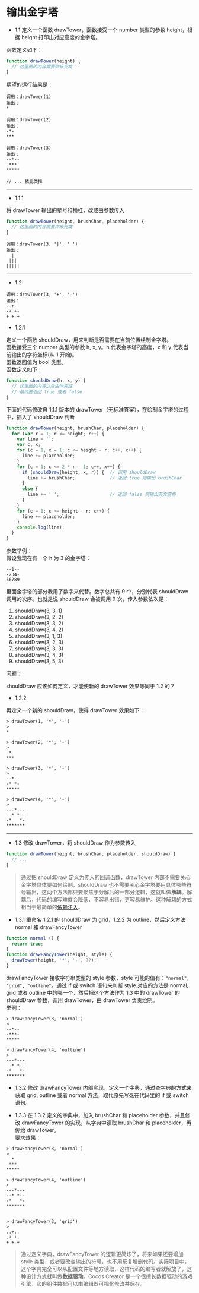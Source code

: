 # 输出金字塔

- 1.1 定义一个函数 drawTower，函数接受一个 number 类型的参数 height，根据 height 打印出对应高度的金字塔。

函数定义如下：
```js
function drawTower(height) {
  // 这里面的内容需要你来完成
}
```
期望的运行结果是：
```
调用：drawTower(1)
输出：
*

调用：drawTower(2)
输出：
-*-
***

调用：drawTower(3)
输出：
--*--
-***-
*****

// ... 依此类推
```

<hr>

- 1.1.1

将 drawTower 输出的星号和横杠，改成由参数传入
```js
function drawTower(height, brushChar, placeholder) {
  // 这里面的内容需要你来完成
}
```
```
调用：drawTower(3, '|', ' ')
输出：
  |  
 ||| 
|||||
```

<hr>

- 1.2

```
调用：drawTower(3, '+', '-')
输出：
--+--
-+ +-
+ + +
```

- 1.2.1

定义一个函数 shouldDraw，用来判断是否需要在当前位置绘制金字塔。<br>
函数接受三个 number 类型的参数 h, x, y。h 代表金字塔的高度，x 和 y 代表当前输出的字符坐标(从 1 开始)。<br>
函数返回值为 bool 类型。<br>
函数定义如下：
```js
function shouldDraw(h, x, y) {
  // 这里面的内容之后由你完成
  // 最终要返回 true 或者 false
}
```

下面的代码修改自 1.1.1 版本的 drawTower（无标准答案），在绘制金字塔的过程中，插入了 shouldDraw 判断
```js
function drawTower(height, brushChar, placeholder) {
  for (var r = 1; r <= height; r++) {
    var line = '';
    var c, x;
    for (c = 1, x = 1; c <= height - r; c++, x++) {
      line += placeholder;
    }
    for (c = 1; c <= 2 * r - 1; c++, x++) {
      if (shouldDraw(height, x, r)) {  // 调用 shouldDraw
        line += brushChar;             // 返回 true 则输出 brushChar
      }
      else {
        line += ' ';                   // 返回 false 则输出英文空格
      }
    }
    for (c = 1; c <= height - r; c++) {
      line += placeholder;
    }
    console.log(line);
  }
}
```

参数举例：<br>
假设我现在有一个 h 为 3 的金字塔：
```
--1--
-234-
56789
```
里面金字塔的部分我用了数字来代替。数字总共有 9 个，分别代表 shouldDraw 调用的次序。也就是说 shouldDraw 会被调用 9 次，传入参数依次是：
 1. shouldDraw(3, 3, 1)
 1. shouldDraw(3, 2, 2)
 1. shouldDraw(3, 3, 2)
 1. shouldDraw(3, 4, 2)
 1. shouldDraw(3, 1, 3)
 1. shouldDraw(3, 2, 3)
 1. shouldDraw(3, 3, 3)
 1. shouldDraw(3, 4, 3)
 1. shouldDraw(3, 5, 3)

问题：

shouldDraw 应该如何定义，才能使新的 drawTower 效果等同于 1.2 的？

 - 1.2.2

再定义一个新的 shouldDraw，使得 drawTower 效果如下：

```
> drawTower(1, '*', '-')
>
*

> drawTower(2, '*', '-')
> 
-*-
***

> drawTower(3, '*', '-')
> 
--*--
-* *-
*****

> drawTower(4, '*', '-')
> 
---*---
--* *--
-*   *-
*******
```

<hr>

 - 1.3 修改 drawTower，将 shouldDraw 作为参数传入
```js
function drawTower(height, brushChar, placeholder, shouldDraw) {
  // ...
}
```

> 通过把 shouldDraw 定义为传入的回调函数，drawTower 内部不需要关心金字塔具体要如何绘制，shouldDraw 也不需要关心金字塔要用具体哪些符号输出，这两个方法都只要聚焦于分解后的一部分逻辑，这就叫做**解耦**。解耦后，代码的编写难度会降低，不容易出错，更容易维护。这种解耦的方式相当于最简单的[依赖注入](https://zh.wikipedia.org/wiki/%E6%8E%A7%E5%88%B6%E5%8F%8D%E8%BD%AC)。

 - 1.3.1 重命名 1.2.1 的 shouldDraw 为 grid，1.2.2 为 outline，然后定义方法 normal 和 drawFancyTower
```js
function normal () {
  return true; 
}
function drawFancyTower(height, style) {
  drawTower(height, '*', '-', ??);
}
```
drawFancyTower 接收字符串类型的 style 参数，style 可能的值有：`"normal", "grid", "outline"`。通过 if 或 switch 语句来判断 style 对应的方法是 normal, grid 或者 outline 中的哪一个，然后把这个方法作为 1.3 中的 drawTower 的 shouldDraw 参数，调用 drawTower，由 drawTower 负责绘制。<br>
举例：
```
> drawFancyTower(3, 'normal')
> 
--*--
-***-
*****

> drawFancyTower(4, 'outline')
>
---*---
--* *--
-*   *-
*******
```

 - 1.3.2 修改 drawFancyTower 内部实现，定义一个字典，通过查字典的方式来获取 grid, outline 或者 normal 方法，取代原先写死在代码里的 if 或 switch 语句。
 
 - 1.3.3 在 1.3.2 定义的字典中，加入 brushChar 和 placeholder 参数，并且修改 drawFancyTower 的实现，从字典中读取 brushChar 和 placeholder，再传给 drawTower。<br>
要求效果：
```
> drawFancyTower(3, 'normal')
> 
  *  
 *** 
*****

> drawFancyTower(4, 'outline')
>
---*---
--* *--
-*   *-
*******


> drawFancyTower(3, 'grid')
> 
..+..
.+ +.
+ + +
```

> 通过定义字典，drawFancyTower 的逻辑更简炼了，将来如果还要增加 style 类型，或者要改变输出的符号，也不用反复增删代码。实际项目中，这个字典完全可以从配置文件等地方读取，这样代码的编写者就解放了，这种设计方式就叫做**数据驱动**。Cocos Creator 是一个很擅长数据驱动的游戏引擎，它的组件数据可以由编辑器可视化修改并保存。
